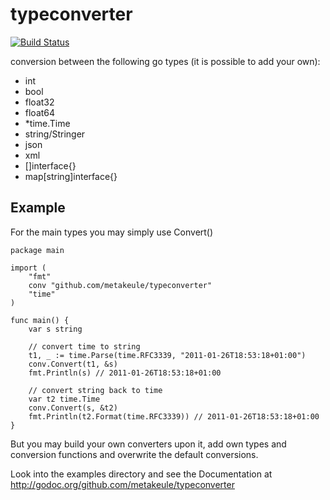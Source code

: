 typeconverter
=============

[![Build Status](https://secure.travis-ci.org/metakeule/typeconverter.png)](http://travis-ci.org/metakeule/typeconverter)

conversion between the following go types (it is possible to add your own):

 - int
 - bool
 - float32
 - float64
 - *time.Time
 - string/Stringer
 - json
 - xml
 - []interface{}
 - map[string]interface{}

Example
-------

For the main types you may simply use Convert()

	package main

	import (
		"fmt"
		conv "github.com/metakeule/typeconverter"
		"time"
	)

	func main() {
		var s string

		// convert time to string
		t1, _ := time.Parse(time.RFC3339, "2011-01-26T18:53:18+01:00")
		conv.Convert(t1, &s)
		fmt.Println(s) // 2011-01-26T18:53:18+01:00

		// convert string back to time
		var t2 time.Time
		conv.Convert(s, &t2)
		fmt.Println(t2.Format(time.RFC3339)) // 2011-01-26T18:53:18+01:00
	}

But you may build your own converters upon it, add own types and conversion functions and overwrite the default conversions.

Look into the examples directory and see the Documentation at http://godoc.org/github.com/metakeule/typeconverter